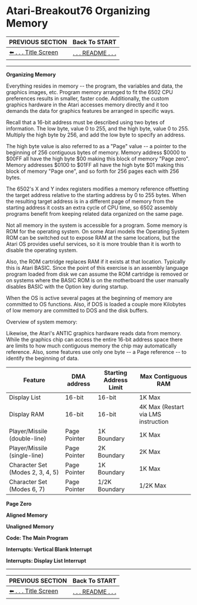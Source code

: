 # Atari-Breakout76 Organizing Memory

**PREVIOUS SECTION** | **Back To START** 
:--- | :---: 
[:arrow_left: . . . Title Screen](https://github.com/kenjennings/Atari-Breakout76/blob/master/README07TitleScreen.md "Title Screen") | [. . . README . . .](https://github.com/kenjennings/Atari-Breakout76/blob/master/README.md "README") 
 
---

**Organizing Memory**

Everything resides in memory -- the program, the variables and data, the graphics images, etc.  Program memory arranged to fit the 6502 CPU preferences results in smaller, faster code.  Additionally, the custom graphics hardware in the Atari accesses memory directly and it too demands the data for graphics features be arranged in specific ways.

Recall that a 16-bit address must be described using two bytes of information.  The low byte, value 0 to 255, and the high byte, value 0 to 255.  Multiply the high byte by 256, and add the low byte to specify an address.  

The high byte value is also referred to as a "Page" value -- a pointer to the beginning of 256 contiguous bytes of memory.  Memory address $0000 to $00FF all have the high byte $00 making this block of memory "Page zero".  Memory addresses $0100 to $01FF all have the high byte $01 making this block of memory "Page one", and so forth for 256 pages each with 256 bytes.

The 6502's X and Y index registers modifies a memory reference offsetting the target address relative to the starting address by  0 to 255 bytes.  When the resulting target address is in a different page of memory from the starting address it costs an extra cycle of CPU time, so 6502 assembly programs benefit from keeping related data organized on the same page.

Not all memory in the system is accessible for a program.  Some memory is ROM for the operating system.  On some Atari models the Operating System ROM can be switched out to expose RAM at the same locations, but the Atari OS  provides useful services, so it is more trouble than it is worth to disable the operating system. 

Also, the ROM cartridge replaces RAM if it exists at that location.  Typically this is Atari BASIC.  Since the point of this exercise is an assembly language program loaded from disk we can assume the ROM cartridge is removed or on systems where the BASIC ROM is on the motherboard the user manually disables BASIC with the Option key during startup.

When the OS is active several pages at the beginning of memory are committed to OS functions.  Also, if DOS is loaded a couple more Kilobytes of low memory are committed to DOS and the disk buffers.

Overview of system memory:


Likewise, the Atari's ANTIC graphics hardware reads data from memory. While the graphics chip can access the entire 16-bit address space there are limits to how much contiguous memory the chip may automatically reference.  Also, some features use only one byte -- a Page reference -- to identify the beginning of data.

| Feature | DMA address | Starting Address Limit | Max Contiguous RAM |
| --- | --- | --- | --- | 
| Display List | 16-bit | 16-bit | 1K Max |
| Display RAM | 16-bit | 16-bit | 4K Max (Restart via LMS instruction |
| Player/Missile (double-line) | Page Pointer | 1K Boundary | 1K Max |
| Player/Missile (single-line) | Page Pointer | 2K Boundary | 2K Max |
| Character Set (Modes 2, 3, 4, 5) | Page Pointer | 1K Boundary | 1K Max |
| Character Set (Modes 6, 7) | Page Pointer | 1/2K Boundary | 1/2K Max |

**Page Zero**

**Aligned Memory**

**Unaligned Memory**

**Code: The Main Program**

**Interrupts: Vertical Blank Interrupt**

**Interrupts: Display List Interrupt**

---

**PREVIOUS SECTION** | **Back To START** 
:--- | :---: 
[:arrow_left: . . . Title Screen](https://github.com/kenjennings/Atari-Breakout76/blob/master/README07TitleScreen.md "Title Screen") | [. . . README . . .](https://github.com/kenjennings/Atari-Breakout76/blob/master/README.md "README") 
 
 
